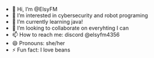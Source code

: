 - 👋 Hi, I’m @ElsyFM
- 👀 I’m interested in cybersecurity and robot programing
- 🌱 I’m currently learning java!
- 💞️ I’m looking to collaborate on everyhting I can
- 📫 How to reach me: discord @elsyfm4356
- 😄 Pronouns: she/her
- ⚡ Fun fact: I love beans 

<!---
ElsyFM/ElsyFM is a ✨ special ✨ repository because its `README.md` (this file) appears on your GitHub profile.
You can click the Preview link to take a look at your changes.
--->
